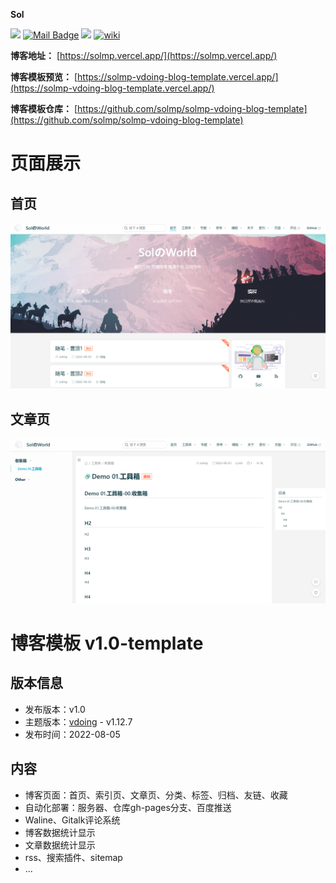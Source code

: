 **Sol**

[![](https://visitor-badge.laobi.icu/badge?page_id=solmp.solmp)](https://visitor-badge.laobi.icu/badge?page_id=solmp.solmp)
[![Mail Badge](https://img.shields.io/badge/-solmp163@163.com-c14438?style=flat&logo=Gmail&logoColor=white&link=mailto:solmp163@163.com)](mailto:solmp163@163.com)
[![](https://img.shields.io/badge/博客模板-solmp-red?logo=Blogger)](https://solmp-vdoing-blog-template.vercel.app/)
[![wiki](https://img.shields.io/website?url=https://solmp-vdoing-blog-template.vercel.app/)](https://solmp-vdoing-blog-template.vercel.app/)

**博客地址：** [https://solmp.vercel.app/](https://solmp.vercel.app/)

**博客模板预览：** [https://solmp-vdoing-blog-template.vercel.app/](https://solmp-vdoing-blog-template.vercel.app/)

**博客模板仓库：** [https://github.com/solmp/solmp-vdoing-blog-template](https://github.com/solmp/solmp-vdoing-blog-template)

# 页面展示

## 首页
![首页](docs/.vuepress/public/img/main-page.png)

## 文章页
![文章页](docs/.vuepress/public/img/post-page.png)

# 博客模板 v1.0-template

## 版本信息

- 发布版本：v1.0
- 主题版本：[vdoing](https://github.com/xugaoyi/vuepress-theme-vdoing) - v1.12.7
- 发布时间：2022-08-05

## 内容

- 博客页面：首页、索引页、文章页、分类、标签、归档、友链、收藏
- 自动化部署：服务器、仓库gh-pages分支、百度推送
- Waline、Gitalk评论系统
- 博客数据统计显示
- 文章数据统计显示
- rss、搜索插件、sitemap
- ...
